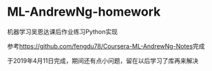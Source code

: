 # ML-AndrewNg-homework
机器学习吴恩达课后作业练习Python实现

参考<https://github.com/fengdu78/Coursera-ML-AndrewNg-Notes>完成

于2019年4月11日完成，期间还有点小问题，留在以后学习了库再来解决